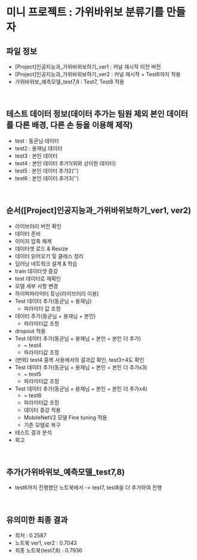 # 미니 프로젝트 : 가위바위보 분류기를 만들자

## 파일 정보
- [Project]인공지능과_가위바위보하기_ver1 : 커널 재시작 이전 버전
- [Project]인공지능과_가위바위보하기_ver2 : 커널 재시작 + Test6까지 적용
- 가위바위보_예측모델_test7,8 : Test7, Test8 적용

<br>

## 테스트 데이터 정보(데이터 추가는 팀원 제외 본인 데이터를 다른 배경, 다른 손 등을 이용해 제작)
- test : 동균님 데이터
- test2 : 용재님 데이터
- test3 : 본인 데이터
- test4 : 본인 데이터 추가1(위와 상이한 데이터)
- test5 : 본인 데이터 추가2('')
- test6 : 본인 데이터 추가3('')

<br>

## 순서([Project]인공지능과_가위바위보하기_ver1, ver2)
- 라이브러리 버전 확인
- 데이터 준비
- 이미지 압축 해제
- 데이터셋 로드 & Resize
- 데이터 읽어오기 및 클래스 정리
- 딥러닝 네트워크 설계 & 학습
- train 데이터셋 증강
- test 데이터로 재확인
- 모델 세부 사항 변경
- 하이퍼파라미터 튜닝(라이브러리 이용)
- Test 데이터 추가(동균님 + 용재님)
  - 파라미터 값 조정
- 데이터 추가(동균님 + 용재님 + 본인)
  - 파라미터값 조정
- dropout 적용
- Test 데이터 추가(동균님 + 용재님 + 본인 + 본인 더 추가)
  - ~ test4
  - 파라미터값 조정
- (번외) test4 중복 사용에서의 결과값 확인, test3+4도 확인
- Test 데이터 추가(동균님 + 용재님 + 본인 + 본인 더 추가x3)
  - ~ test5
  - 파라미터값 조정
- Test 데이터 추가(동균님 + 용재님 + 본인 + 본인 더 추가x4)
  - ~ test6
  - 파라미터값 조정
  - 데이터 증강 적용
  - MobileNetV2 모델 Fine tuning 적용
  - 기존 모델로 복구
- 테스트 결과 분석
- 회고

<br>

## 추가(가위바위보_예측모델_test7,8)
- test6까지 진행했던 노트북에서 -> test7, test8을 더 추가하여 진행

<br>

## 유의미한 최종 결과
- 최저 : 0.2587
- 노트북 ver1, ver2 : 0.7043
- 최종 노트북(test7,8) : 0.7936
